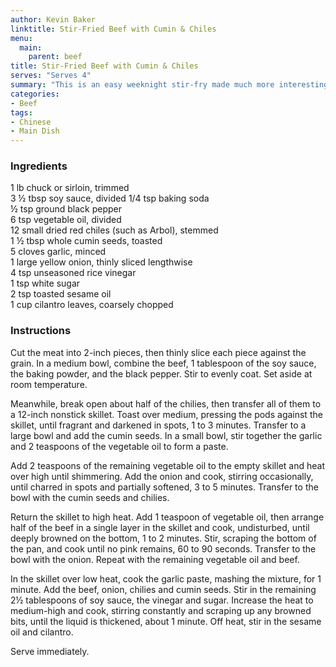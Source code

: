 ```yaml
---
author: Kevin Baker
linktitle: Stir-Fried Beef with Cumin & Chiles
menu:
  main:
    parent: beef
title: Stir-Fried Beef with Cumin & Chiles 
serves: "Serves 4"
summary: "This is an easy weeknight stir-fry made much more interesting with toasted cumin seeds and dried chilies."
categories:
- Beef
tags:
- Chinese
- Main Dish
---
```

### Ingredients

<div class="ingredient-list">

1 lb chuck or sirloin, trimmed  
3 ½ tbsp soy sauce, divided
1/4 tsp baking soda  
½ tsp ground black pepper  
6 tsp vegetable oil, divided  
12 small dried red chiles (such as Arbol), stemmed  
1 ½ tbsp whole cumin seeds, toasted  
5 cloves garlic, minced  
1 large yellow onion, thinly sliced lengthwise  
4 tsp unseasoned rice vinegar  
1 tsp white sugar  
2 tsp toasted sesame oil  
1 cup cilantro leaves, coarsely chopped  

</div>

### Instructions

Cut the meat into 2-inch pieces, then thinly slice each piece against the grain. In a medium bowl, combine the beef, 1 tablespoon of the soy sauce, the baking powder, and the black pepper. Stir to evenly coat. Set aside at room temperature. 

Meanwhile, break open about half of the chilies, then transfer all of them to a 12-inch nonstick skillet. Toast over medium, pressing the pods against the skillet, until fragrant and darkened in spots, 1 to 3 minutes. Transfer to a large bowl and add the cumin seeds. In a small bowl, stir together the garlic and 2 teaspoons of the vegetable oil to form a paste. 

Add 2 teaspoons of the remaining vegetable oil to the empty skillet and heat over high until shimmering. Add the onion and cook, stirring occasionally, until charred in spots and partially softened, 3 to 5 minutes. Transfer to the bowl with the cumin seeds and chilies. 

Return the skillet to high heat. Add 1 teaspoon of vegetable oil, then arrange half of the beef in a single layer in the skillet and cook, undisturbed, until deeply browned on the bottom, 1 to 2 minutes. Stir, scraping the bottom of the pan, and cook until no pink remains, 60 to 90 seconds. Transfer to the bowl with the onion. Repeat with the remaining vegetable oil and beef. 

In the skillet over low heat, cook the garlic paste, mashing the mixture, for 1 minute. Add the beef, onion, chilies and cumin seeds. Stir in the remaining 2½ tablespoons of soy sauce, the vinegar and sugar. Increase the heat to medium-high and cook, stirring constantly and scraping up any browned bits, until the liquid is thickened, about 1 minute. Off heat, stir in the sesame oil and cilantro. 

Serve immediately.